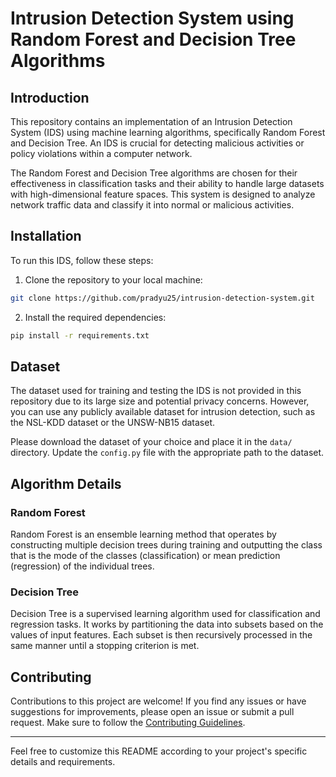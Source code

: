# Intrusion Detection System using Random Forest and Decision Tree Algorithms

## Introduction
This repository contains an implementation of an Intrusion Detection System (IDS) using machine learning algorithms, specifically Random Forest and Decision Tree. An IDS is crucial for detecting malicious activities or policy violations within a computer network. 

The Random Forest and Decision Tree algorithms are chosen for their effectiveness in classification tasks and their ability to handle large datasets with high-dimensional feature spaces. This system is designed to analyze network traffic data and classify it into normal or malicious activities.

## Installation
To run this IDS, follow these steps:

1. Clone the repository to your local machine:

```bash
git clone https://github.com/pradyu25/intrusion-detection-system.git
```

2. Install the required dependencies:

```bash
pip install -r requirements.txt
```

## Dataset
The dataset used for training and testing the IDS is not provided in this repository due to its large size and potential privacy concerns. However, you can use any publicly available dataset for intrusion detection, such as the NSL-KDD dataset or the UNSW-NB15 dataset.

Please download the dataset of your choice and place it in the `data/` directory. Update the `config.py` file with the appropriate path to the dataset.

## Algorithm Details
### Random Forest
Random Forest is an ensemble learning method that operates by constructing multiple decision trees during training and outputting the class that is the mode of the classes (classification) or mean prediction (regression) of the individual trees.

### Decision Tree
Decision Tree is a supervised learning algorithm used for classification and regression tasks. It works by partitioning the data into subsets based on the values of input features. Each subset is then recursively processed in the same manner until a stopping criterion is met.

## Contributing
Contributions to this project are welcome! If you find any issues or have suggestions for improvements, please open an issue or submit a pull request. Make sure to follow the [Contributing Guidelines](CONTRIBUTING.md).

---

Feel free to customize this README according to your project's specific details and requirements.
